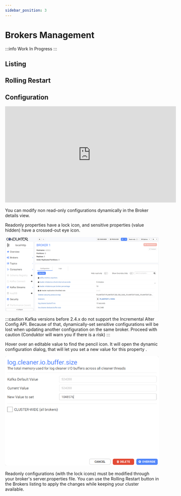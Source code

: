 ```yaml
---
sidebar_position: 3
---
```


# Brokers Management

:::info
Work In Progress
:::

## Listing

## Rolling Restart

## Configuration

<iframe
  width="560"
  height="315"
  src="https://www.youtube.com/embed/r1FJVLEym-Y"
  title="YouTube video player"
  frameBorder="0"
  allow="accelerometer; autoplay; clipboard-write; encrypted-media; gyroscope; picture-in-picture"
  allowFullScreen
></iframe>

You can modify non read-only configurations dynamically in the Broker details view.&#x20;

Readonly properties have a lock icon, and sensitive properties (value hidden) have a crossed-out eye icon.

![](../assets/broker-details.png)

:::caution
Kafka versions before 2.4.x do not support the Incremental Alter Config API. Because of that,
dynamically-set sensitive configurations will be lost when updating another configuration on the
same broker. Proceed with caution (Conduktor will warn you if there is a risk)
:::

Hover over an editable value to find the pencil icon. It will open the dynamic configuration dialog, that will let you set a new value for this property .

![](../assets/dynamic-conf-4.png)

Readonly configurations (with the lock icons) must be modified through your broker's server.properties file. You can use the Rolling Restart button in the Brokers listing to apply the changes while keeping your cluster available.
